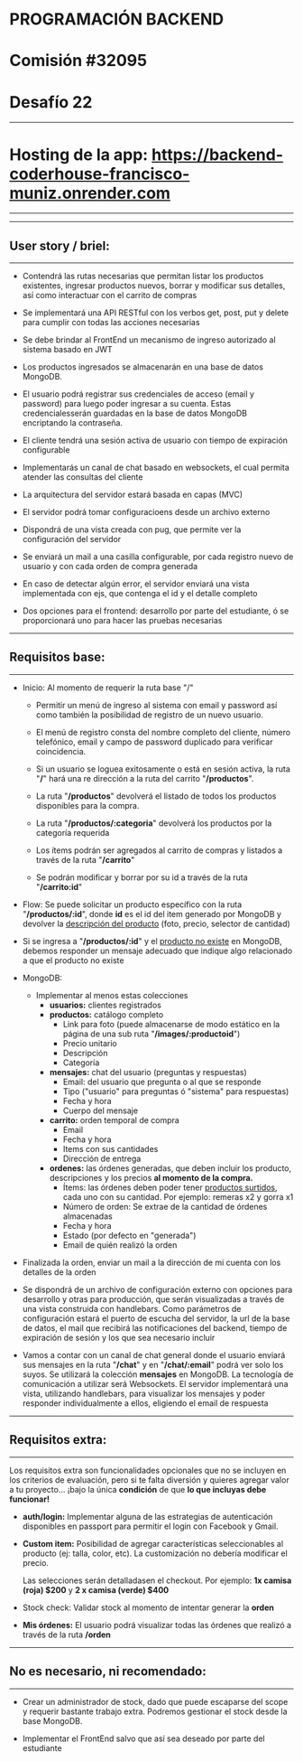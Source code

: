 # PROGRAMACIÓN BACKEND

# Comisión #32095

# Desafío 22

---

# Hosting de la app: https://backend-coderhouse-francisco-muniz.onrender.com

---

---

## User story / briel:

---

- Contendrá las rutas necesarias que permitan listar los productos existentes, ingresar productos nuevos, borrar y modificar sus detalles, así como interactuar con el carrito de compras

- Se implementará una API RESTful con los verbos get, post, put y delete para cumplir con todas las acciones necesarias

- Se debe brindar al FrontEnd un mecanismo de ingreso autorizado al sistema basado en JWT

- Los productos ingresados se almacenarán en una base de datos MongoDB.

- El usuario podrá registrar sus credenciales de acceso (email y password) para luego poder ingresar a su cuenta. Estas credencialesserán guardadas en la base de datos MongoDB encriptando la contraseña.

- El cliente tendrá una sesión activa de usuario con tiempo de expiración configurable

- Implementarás un canal de chat basado en websockets, el cual permita atender las consultas del cliente

- La arquitectura del servidor estará basada en capas (MVC)

- El servidor podrá tomar configuracioens desde un archivo externo

- Dispondrá de una vista creada con pug, que permite ver la configuración del servidor

- Se enviará un mail a una casilla configurable, por cada registro nuevo de usuario y con cada orden de compra generada

- En caso de detectar algún error, el servidor enviará una vista implementada con ejs, que contenga el id y el detalle completo

- Dos opciones para el frontend: desarrollo por parte del estudiante, ó se proporcionará uno para hacer las pruebas necesarias

---

## Requisitos base:

---

- Inicio: Al momento de requerir la ruta base "/"

  - Permitir un menú de ingreso al sistema con email y password así como también la posibilidad de registro de un nuevo usuario.

  - El menú de registro consta del nombre completo del cliente, número telefónico, email y campo de password duplicado para verificar coincidencia.

  - Si un usuario se loguea exitosamente o está en sesión activa, la ruta "**/**" hará una re dirección a la ruta del carrito "**/productos**".

  - La ruta "**/productos**" devolverá el listado de todos los productos disponibles para la compra.

  - La ruta "**/productos/:categoria**" devolverá los productos por la categoría requerida

  - Los ítems podrán ser agregados al carrito de compras y listados a través de la ruta "**/carrito**"

  - Se podrán modificar y borrar por su id a través de la ruta "**/carrito:id**"

- Flow: Se puede solicitar un producto específico con la ruta "**/productos/:id**", donde **id** es el id del item generado por MongoDB y devolver la <span style="text-decoration:underline">descripción del producto</span> (foto, precio, selector de cantidad)

- Si se ingresa a "**/productos/:id**" y el <span style="text-decoration:underline">producto no existe</span> en MongoDB, debemos responder un mensaje adecuado que indique algo relacionado a que el producto no existe

- MongoDB:
  - Implementar al menos estas colecciones
    - **usuarios:** clientes registrados
    - **productos:** catálogo completo
      - Link para foto (puede almacenarse de modo estático en la página de una sub ruta "**/images/:productoid**")
      - Precio unitario
      - Descripción
      - Categoría
    - **mensajes:** chat del usuario (preguntas y respuestas)
      - Email: del usuario que pregunta o al que se responde
      - Tipo ("usuario" para preguntas ó "sistema" para respuestas)
      - Fecha y hora
      - Cuerpo del mensaje
    - **carrito:** orden temporal de compra
      - Email
      - Fecha y hora
      - Items con sus cantidades
      - Dirección de entrega
    - **ordenes:** las órdenes generadas, que deben incluir los producto, descripciones y los precios **al momento de la compra.**
      - Ítems: las órdenes deben poder tener <span style="text-decoration:underline">productos surtidos</span>, cada uno con su cantidad. Por ejemplo: remeras x2 y gorra x1
      - Número de orden: Se extrae de la cantidad de órdenes almacenadas
      - Fecha y hora
      - Estado (por defecto en "generada")
      - Email de quién realizó la orden
- Finalizada la orden, enviar un mail a la dirección de mi cuenta con los detalles de la orden
- Se dispondrá de un archivo de configuración externo con opciones para desarrollo y otras para producción, que serán visualizadas a través de una vista construida con handlebars. Como parámetros de configuración estará el puerto de escucha del servidor, la url de la base de datos, el mail que recibirá las notificaciones del backend, tiempo de expiración de sesión y los que sea necesario incluir
- Vamos a contar con un canal de chat general donde el usuario enviará sus mensajes en la ruta "**/chat**" y en "**/chat/:email**" podrá ver solo los suyos. Se utilizará la colección **mensajes** en MongoDB. La tecnología de comunicación a utilizar será Websockets. El servidor implementará una vista, utilizando handlebars, para visualizar los mensajes y poder responder individualmente a ellos, eligiendo el email de respuesta

---

## Requisitos extra:

---

Los requisitos extra son funcionalidades opcionales que no se incluyen en los criterios de evaluación, pero si te falta diversión y quieres agregar valor a tu proyecto... ¡bajo la única **condición** de que **lo que incluyas debe funcionar!**

- **auth/login:** Implementar alguna de las estrategias de autenticación disponibles en passport para permitir el login con Facebook y Gmail.

- **Custom item:** Posibilidad de agregar características seleccionables al producto (ej: talla, color, etc). La customización no debería modificar el precio.

  Las selecciones serán detalladasen el checkout. Por ejemplo: **1x camisa (roja) $200** y **2 x camisa (verde) $400**

- Stock check: Validar stock al momento de intentar generar la **orden**

- **Mis órdenes:** El usuario podrá visualizar todas las órdenes que realizó a través de la ruta **/orden**

---

## No es necesario, ni recomendado:

---

- Crear un administrador de stock, dado que puede escaparse del scope y requerir bastante trabajo extra. Podremos gestionar el stock desde la base MongoDB.

- Implementar el FrontEnd salvo que así sea deseado por parte del estudiante

